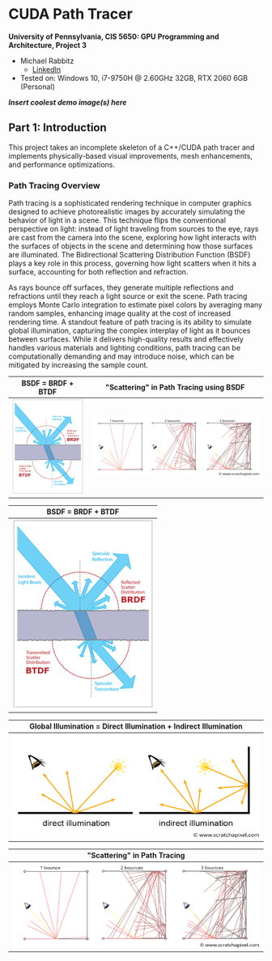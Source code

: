 CUDA Path Tracer
================

**University of Pennsylvania, CIS 5650: GPU Programming and Architecture, Project 3**

* Michael Rabbitz
  * [LinkedIn](https://www.linkedin.com/in/mike-rabbitz)
* Tested on: Windows 10, i7-9750H @ 2.60GHz 32GB, RTX 2060 6GB (Personal)

***Insert coolest demo image(s) here***

## Part 1: Introduction

This project takes an incomplete skeleton of a C++/CUDA path tracer and implements physically-based visual improvements, mesh enhancements, and performance optimizations.

### Path Tracing Overview
Path tracing is a sophisticated rendering technique in computer graphics designed to achieve photorealistic images by accurately simulating the behavior of light in a scene. This technique flips the conventional perspective on light: instead of light traveling from sources to the eye, rays are cast from the camera into the scene, exploring how light interacts with the surfaces of objects in the scene and determining how those surfaces are illuminated. The Bidirectional Scattering Distribution Function (BSDF) plays a key role in this process, governing how light scatters when it hits a surface, accounting for both reflection and refraction.

As rays bounce off surfaces, they generate multiple reflections and refractions until they reach a light source or exit the scene. Path tracing employs Monte Carlo integration to estimate pixel colors by averaging many random samples, enhancing image quality at the cost of increased rendering time. A standout feature of path tracing is its ability to simulate global illumination, capturing the complex interplay of light as it bounces between surfaces. While it delivers high-quality results and effectively handles various materials and lighting conditions, path tracing can be computationally demanding and may introduce noise, which can be mitigated by increasing the sample count.

|BSDF = BRDF + BTDF|"Scattering" in Path Tracing using BSDF|
|:--:|:--:|
|![bsdf](img/bsdf.png)|![path_tracing](img/path_tracing.png)|

|BSDF = BRDF + BTDF|
|:--:|
|![bsdf](img/bsdf.png)|

|Global Illumination = Direct Illumination + Indirect Illumination|
|:--:|
|![global_illumination](img/global_illumination.png)|

|"Scattering" in Path Tracing|
|:--:|
|![path_tracing](img/path_tracing.png)|













